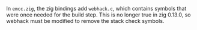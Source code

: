In `emcc.zig`, the zig bindings add `webhack.c`, which contains symbols that were once needed for the build step. This is no longer true in zig 0.13.0, so webhack must be modified to remove the stack check symbols.
